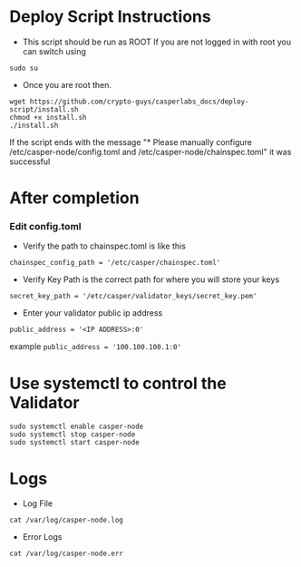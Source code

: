 # Deploy Script Instructions

- This script should be run as ROOT
If you are not logged in with root you can switch using 
```
sudo su
```

- Once you are root then.
```
wget https://github.com/crypto-guys/casperlabs_docs/deploy-script/install.sh
chmod +x install.sh
./install.sh
```

If the script ends with the message "* Please manually configure /etc/casper-node/config.toml and /etc/casper-node/chainspec.toml" it was successful

# After completion 


### Edit config.toml

- Verify the path to chainspec.toml is like this
```
chainspec_config_path = '/etc/casper/chainspec.toml'
```

- Verify Key Path is the correct path for where you will store your keys
```
secret_key_path = '/etc/casper/validator_keys/secret_key.pem'
```

- Enter your validator public ip address
  
```
public_address = '<IP ADDRESS>:0'
```
example  ```public_address = '100.100.100.1:0'```


# Use systemctl to control the Validator
```
sudo systemctl enable casper-node
sudo systemctl stop casper-node
sudo systemctl start casper-node
```

# Logs

- Log File
```
cat /var/log/casper-node.log
```

- Error Logs
```
cat /var/log/casper-node.err
```
